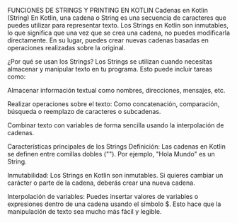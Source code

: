 FUNCIONES DE STRINGS Y PRINTING EN KOTLIN
Cadenas en Kotlin (String)
En Kotlin, una cadena o String es una secuencia de caracteres que puedes utilizar para representar texto. Los Strings en Kotlin son inmutables, lo que significa que una vez que se crea una cadena, no puedes modificarla directamente. En su lugar, puedes crear nuevas cadenas basadas en operaciones realizadas sobre la original.

¿Por qué se usan los Strings?
Los Strings se utilizan cuando necesitas almacenar y manipular texto en tu programa. Esto puede incluir tareas como:

Almacenar información textual como nombres, direcciones, mensajes, etc.

Realizar operaciones sobre el texto: Como concatenación, comparación, búsqueda o reemplazo de caracteres o subcadenas.

Combinar texto con variables de forma sencilla usando la interpolación de cadenas.

Características principales de los Strings
Definición: Las cadenas en Kotlin se definen entre comillas dobles (""). Por ejemplo, "Hola Mundo" es un String.

Inmutabilidad: Los Strings en Kotlin son inmutables. Si quieres cambiar un carácter o parte de la cadena, deberás crear una nueva cadena.

Interpolación de variables: Puedes insertar valores de variables o expresiones dentro de una cadena usando el símbolo $. Esto hace que la manipulación de texto sea mucho más fácil y legible.


